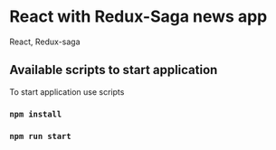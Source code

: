# React with Redux-Saga news app 
React, Redux-saga

## Available scripts to start application

To start application use scripts

### `npm install`
### `npm run start`
